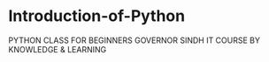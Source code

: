 # Introduction-of-Python
PYTHON CLASS FOR BEGINNERS GOVERNOR SINDH IT COURSE BY KNOWLEDGE &amp; LEARNING
